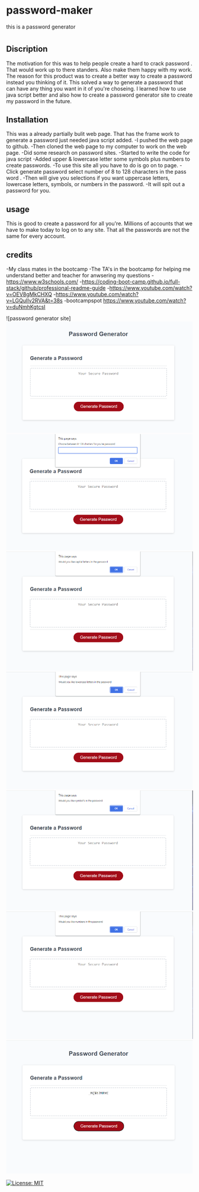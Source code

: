# password-maker
this is a password generator
# <Horiseon website>

## Discription

The motivation for this was to help people create a hard to crack password . That would work up to there standers. Also make them happy with my work. The reason for this product was to create a better way to create a password instead you thinking of it. This solved a way to generate a password that can have any thing you want in it of you're choseing.  I learned how to use java script better and also how to create a password generator site to create my password in the future.


## Installation
 This was a already partially bulit web page. That has the frame work to generate a password just needed java script added.
 -I pushed the web page to github.
 -Then cloned the web page to my computer to work on the web page.
 -Did some research on password sites.
 -Started to write the code for java script
 -Added upper & lowercase letter some symbols plus numbers to create passwords.
 -To use this site all you have to do is go on to page.
-Click generate password select number of 8 to 128 characters in the pass word .
 -Then will give you selections if you want uppercase letters, lowercase letters, symbols, or numbers in the password.
 -It will spit out a password for you.

## usage
This is good to create a password for all you're. Millions of accounts that we have to make today to log on to any site. That all the passwords are not the same for every account.  

## credits

-My class mates in the bootcamp
-The TA's in the bootcamp for helping me understand better and teacher for anwsering my questions
-https://www.w3schools.com/ 
-https://coding-boot-camp.github.io/full-stack/github/professional-readme-guide
-https://www.youtube.com/watch?v=OEV8gMkCHXQ
-https://www.youtube.com/watch?v=LGQuIIv2RVA&t=38s
-bootcampspot
https://www.youtube.com/watch?v=duNmhKgtcsI

![password generator site]
![Password Generator Site ](assets/images/Screenshot%202023-07-17%20174108.png)
![Password Generator Site ](assets/images/Screenshot%202023-07-17%20174124.png)
![Password Generator Site ](assets/images/Screenshot%202023-07-17%20174148.png)
![Password Generator Site ](assets/images/Screenshot%202023-07-17%20174203.png)
![Password Generator Site ](assets/images/Screenshot%202023-07-17%20174215.png)
![Password Generator Site ](assets/images/Screenshot%202023-07-17%20174230.png)
![Password Generator Site ](assets/images/Screenshot%202023-07-17%20174243.png)



[![License: MIT](https://img.shields.io/badge/License-MIT-yellow.svg)](https://opensource.org/licenses/MIT)
